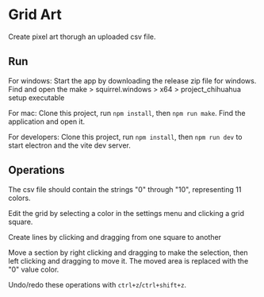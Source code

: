 # Grid Art

Create pixel art thorugh an uploaded csv file.

## Run

For windows: Start the app by downloading the release zip file for windows. Find and open the make > squirrel.windows > x64 > project_chihuahua setup executable

For mac: Clone this project, run `npm install`, then `npm run make`. Find the application and open it.

For developers: Clone this project, run `npm install`, then `npm run dev` to start electron and the vite dev server.

## Operations

The csv file should contain the strings "0" through "10", representing 11 colors.

Edit the grid by selecting a color in the settings menu and clicking a grid square.

Create lines by clicking and dragging from one square to another

Move a section by right clicking and dragging to make the selection, then left clicking and dragging to move it. The moved area is replaced with the "0" value color.

Undo/redo these operations with `ctrl+z`/`ctrl+shift+z`.